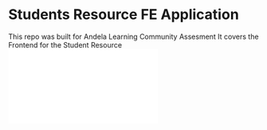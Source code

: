 # Students Resource FE Application

This repo was built for Andela Learning Community Assesment 
It covers the Frontend for the Student Resource
![StudentResourceFE](student-resource-fe.now.sh)